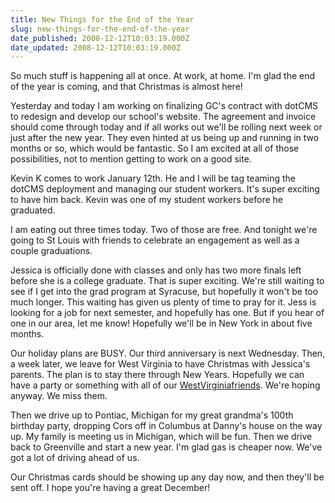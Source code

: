 ```yaml
---
title: New Things for the End of the Year
slug: new-things-for-the-end-of-the-year
date_published: 2008-12-12T10:03:19.000Z
date_updated: 2008-12-12T10:03:19.000Z
---
```


So much stuff is happening all at once. At work, at home. I'm glad the end of the year is coming, and that Christmas is almost here!

Yesterday and today I am working on finalizing GC's contract with dotCMS to redesign and develop our school's website. The agreement and invoice should come through today and if all works out we'll be rolling next week or just after the new year. They even hinted at us being up and running in two months or so, which would be fantastic. So I am excited at all of those possibilities, not to mention getting to work on a good site.

Kevin K comes to work January 12th. He and I will be tag teaming the dotCMS deployment and managing our student workers. It's super exciting to have him back. Kevin was one of my student workers before he graduated.

I am eating out three times today. Two of those are free. And tonight we're going to St Louis with friends to celebrate an engagement as well as a couple graduations.

Jessica is officially done with classes and only has two more finals left before she is a college graduate. That is super exciting. We're still waiting to see if I get into the grad program at Syracuse, but hopefully it won't be too much longer. This waiting has given us plenty of time to pray for it. Jess is looking for a job for next semester, and hopefully has one. But if you hear of one in our area, let me know! Hopefully we'll be in New York in about five months.

Our holiday plans are BUSY. Our third anniversary is next Wednesday. Then, a week later, we leave for West Virginia to have Christmas with Jessica's parents. The plan is to stay there through New Years. Hopefully we can have a party or something with all of our [West](http://www.myspace.com/andrewstonestreet)[Virginia](http://laurensusanna.wordpress.com/)[friends](http://stephenstonestreet.wordpress.com/). We're hoping anyway. We miss them.

Then we drive up to Pontiac, Michigan for my great grandma's 100th birthday party, dropping Cors off in Columbus at Danny's house on the way up. My family is meeting us in Michigan, which will be fun. Then we drive back to Greenville and start a new year. I'm glad gas is cheaper now. We've got a lot of driving ahead of us.

Our Christmas cards should be showing up any day now, and then they'll be sent off. I hope you're having a great December!
